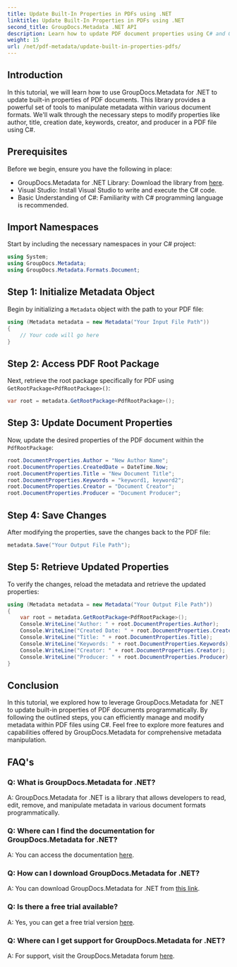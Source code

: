 ```yaml
---
title: Update Built-In Properties in PDFs using .NET
linktitle: Update Built-In Properties in PDFs using .NET
second_title: GroupDocs.Metadata .NET API
description: Learn how to update PDF document properties using C# and GroupDocs.Metadata for .NET. Modify author, title, keywords, and more programmatically.
weight: 15
url: /net/pdf-metadata/update-built-in-properties-pdfs/
---
```

## Introduction
In this tutorial, we will learn how to use GroupDocs.Metadata for .NET to update built-in properties of PDF documents. This library provides a powerful set of tools to manipulate metadata within various document formats. We'll walk through the necessary steps to modify properties like author, title, creation date, keywords, creator, and producer in a PDF file using C#.
## Prerequisites
Before we begin, ensure you have the following in place:
- GroupDocs.Metadata for .NET Library: Download the library from [here](https://releases.groupdocs.com/metadata/net/).
- Visual Studio: Install Visual Studio to write and execute the C# code.
- Basic Understanding of C#: Familiarity with C# programming language is recommended.

## Import Namespaces
Start by including the necessary namespaces in your C# project:
```csharp
using System;
using GroupDocs.Metadata;
using GroupDocs.Metadata.Formats.Document;
```
## Step 1: Initialize Metadata Object
Begin by initializing a `Metadata` object with the path to your PDF file:
```csharp
using (Metadata metadata = new Metadata("Your Input File Path"))
{
    // Your code will go here
}
```
## Step 2: Access PDF Root Package
Next, retrieve the root package specifically for PDF using `GetRootPackage<PdfRootPackage>()`:
```csharp
var root = metadata.GetRootPackage<PdfRootPackage>();
```
## Step 3: Update Document Properties
Now, update the desired properties of the PDF document within the `PdfRootPackage`:
```csharp
root.DocumentProperties.Author = "New Author Name";
root.DocumentProperties.CreatedDate = DateTime.Now;
root.DocumentProperties.Title = "New Document Title";
root.DocumentProperties.Keywords = "keyword1, keyword2";
root.DocumentProperties.Creator = "Document Creator";
root.DocumentProperties.Producer = "Document Producer";
```
## Step 4: Save Changes
After modifying the properties, save the changes back to the PDF file:
```csharp
metadata.Save("Your Output File Path");
```
## Step 5: Retrieve Updated Properties
To verify the changes, reload the metadata and retrieve the updated properties:
```csharp
using (Metadata metadata = new Metadata("Your Output File Path"))
{
    var root = metadata.GetRootPackage<PdfRootPackage>();
    Console.WriteLine("Author: " + root.DocumentProperties.Author);
    Console.WriteLine("Created Date: " + root.DocumentProperties.CreatedDate);
    Console.WriteLine("Title: " + root.DocumentProperties.Title);
    Console.WriteLine("Keywords: " + root.DocumentProperties.Keywords);
    Console.WriteLine("Creator: " + root.DocumentProperties.Creator);
    Console.WriteLine("Producer: " + root.DocumentProperties.Producer);
}
```

## Conclusion
In this tutorial, we explored how to leverage GroupDocs.Metadata for .NET to update built-in properties of PDF documents programmatically. By following the outlined steps, you can efficiently manage and modify metadata within PDF files using C#. Feel free to explore more features and capabilities offered by GroupDocs.Metadata for comprehensive metadata manipulation.

## FAQ's
### Q: What is GroupDocs.Metadata for .NET?
A: GroupDocs.Metadata for .NET is a library that allows developers to read, edit, remove, and manipulate metadata in various document formats programmatically.
### Q: Where can I find the documentation for GroupDocs.Metadata for .NET?
A: You can access the documentation [here](https://tutorials.groupdocs.com/metadata/net/).
### Q: How can I download GroupDocs.Metadata for .NET?
A: You can download GroupDocs.Metadata for .NET from [this link](https://releases.groupdocs.com/metadata/net/).
### Q: Is there a free trial available?
A: Yes, you can get a free trial version [here](https://releases.groupdocs.com/).
### Q: Where can I get support for GroupDocs.Metadata for .NET?
A: For support, visit the GroupDocs.Metadata forum [here](https://forum.groupdocs.com/c/metadata/14).
